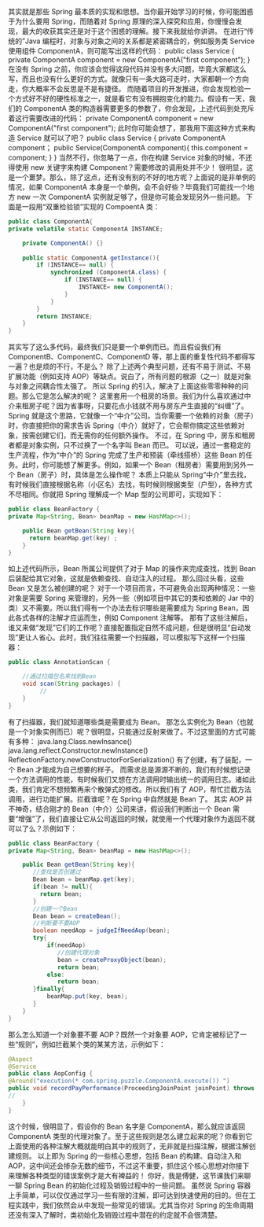 其实就是那些 Spring 最本质的实现和思想。当你最开始学习的时候，你可能困惑于为什么要用 Spring，而随着对 Spring 原理的深入探究和应用，你慢慢会发现，最大的收获其实还是对于这个困惑的理解。接下来我就给你讲讲。
在进行“传统的”Java 编程时，对象与对象之间的关系都是紧密耦合的，例如服务类 Service 使用组件 ComponentA，则可能写出这样的代码：
public class Service {
private ComponentA component = new ComponentA("first component");
}
在没有 Spring 之前，你应该会觉得这段代码并没有多大问题，毕竟大家都这么写，而且也没有什么更好的方式。就像只有一条大路可走时，大家都朝一个方向走，你大概率不会反思是不是有捷径。
而随着项目的开发推进，你会发现检验一个方式好不好的硬性标准之一，就是看它有没有拥抱变化的能力。假设有一天，我们的 ComponentA 类的构造器需要更多的参数了，你会发现，上述代码到处充斥着这行需要改进的代码：
private ComponentA component = new ComponentA("first component");
此时你可能会想了，那我用下面这种方式来构造 Service 就可以了吧？
public class Service {
private ComponentA component；
public Service(ComponentA component){
this.component = component;
}
}
当然不行，你忽略了一点，你在构建 Service 对象的时候，不还得使用 new 关键字来构建 Component？需要修改的调用处并不少！
很明显，这是一个噩梦。那么，除了这点，还有没有别的不好的地方呢？上面说的是非单例的情况，如果 ComponentA 本身是一个单例，会不会好些？毕竟我们可能找一个地方 new 一次 ComponentA 实例就足够了，但是你可能会发现另外一些问题。
下面是一段用“双重检验锁”实现的 CompoentA 类：
```java
public class ComponentA{  
private volatile static ComponentA INSTANCE;

    private ComponentA() {}  
     
    public static ComponentA getInstance(){  
        if (INSTANCE== null) {  
            synchronized (ComponentA.class) {  
                if (INSTANCE== null) {  
                    INSTANCE= new ComponentA();  
                }  
            }  
        }  
        return INSTANCE;  
    }  
}
```
其实写了这么多代码，最终我们只是要一个单例而已。而且假设我们有 ComponentB、ComponentC、ComponentD 等，那上面的重复性代码不都得写一遍？也是烦的不行，不是么？
除了上述两个典型问题，还有不易于测试、不易扩展功能（例如支持 AOP）等缺点。说白了，所有问题的根源（之一）就是对象与对象之间耦合性太强了。
所以 Spring 的引入，解决了上面这些零零种种的问题。那么它是怎么解决的呢？
这里套用一个租房的场景。我们为什么喜欢通过中介来租房子呢？因为省事呀，只要花点小钱就不用与房东产生直接的“纠缠”了。
Spring 就是这个思路，它就像一个“中介”公司。当你需要一个依赖的对象（房子）时，你直接把你的需求告诉 Spring（中介）就好了，它会帮你搞定这些依赖对象，按需创建它们，而无需你的任何额外操作。
不过，在 Spring 中，房东和租房者都是对象实例，只不过换了一个名字叫 Bean 而已。
可以说，通过一套稳定的生产流程，作为“中介”的 Spring 完成了生产和预装（牵线搭桥）这些 Bean 的任务。此时，你可能想了解更多。例如，如果一个 Bean（租房者）需要用到另外一个 Bean（房子）时，具体是怎么操作呢？
本质上只能从 Spring“中介”里去找，有时候我们直接根据名称（小区名）去找，有时候则根据类型（户型），各种方式不尽相同。你就把 Spring 理解成一个 Map 型的公司即可，实现如下：
```java
public class BeanFactory {
private Map<String, Bean> beanMap = new HashMap<>();

    public Bean getBean(String key){
      return beanMap.get(key) ;
    }
}
```
如上述代码所示，Bean 所属公司提供了对于 Map 的操作来完成查找，找到 Bean 后装配给其它对象，这就是依赖查找、自动注入的过程。
那么回过头看，这些 Bean 又是怎么被创建的呢？
对于一个项目而言，不可避免会出现两种情况：一些对象是需要 Spring 来管理的，另外一些（例如项目中其它的类和依赖的 Jar 中的类）又不需要。所以我们得有一个办法去标识哪些是需要成为 Spring Bean，因此各式各样的注解才应运而生，例如 Component 注解等。
那有了这些注解后，谁又来做“发现”它们的工作呢？直接配置指定自然不成问题，但是很明显“自动发现”更让人省心。此时，我们往往需要一个扫描器，可以模拟写下这样一个扫描器：
```java
public class AnnotationScan {

    //通过扫描包名来找到Bean
    void scan(String packages) {
         //
    }
}
```
有了扫描器，我们就知道哪些类是需要成为 Bean。
那怎么实例化为 Bean（也就是一个对象实例而已）呢？很明显，只能通过反射来做了。不过这里面的方式可能有多种：
java.lang.Class.newInsance()
java.lang.reflect.Constructor.newInstance()
ReflectionFactory.newConstructorForSerialization()
有了创建，有了装配，一个 Bean 才能成为自己想要的样子。
而需求总是源源不断的，我们有时候想记录一个方法调用的性能，有时候我们又想在方法调用时输出统一的调用日志。诸如此类，我们肯定不想频繁再来个散弹式的修改。所以我们有了 AOP，帮忙拦截方法调用，进行功能扩展。拦截谁呢？在 Spring 中自然就是 Bean 了。
其实 AOP 并不神奇，结合刚才的 Bean（中介）公司来讲，假设我们判断出一个 Bean 需要“增强”了，我们直接让它从公司返回的时候，就使用一个代理对象作为返回不就可以了么？示例如下：
```java
public class BeanFactory {
private Map<String, Bean> beanMap = new HashMap<>();

    public Bean getBean(String key){
       //查找是否创建过
       Bean bean = beanMap.get(key);
       if(bean != null){
         return bean;
       }
       //创建一个Bean
       Bean bean = createBean();
       //判断要不要AOP
       boolean needAop = judgeIfNeedAop(bean);
       try{
           if(needAop)
              //创建代理对象
              bean = createProxyObject(bean);
              return bean;
           else:
              return bean;
       }finally{
           beanMap.put(key, bean);
       }
    }
}
```
那么怎么知道一个对象要不要 AOP？既然一个对象要 AOP，它肯定被标记了一些“规则”，例如拦截某个类的某某方法，示例如下：
```java
@Aspect
@Service
public class AopConfig {
@Around("execution(* com.spring.puzzle.ComponentA.execute()) ")
public void recordPayPerformance(ProceedingJoinPoint joinPoint) throws Throwable {
//
    }
}
```
这个时候，很明显了，假设你的 Bean 名字是 ComponentA，那么就应该返回 ComponentA 类型的代理对象了。至于这些规则是怎么建立起来的呢？你看到它上面使用的各种注解大概就能明白其中的规则了，无非就是扫描注解，根据注解创建规则。
以上即为 Spring 的一些核心思想，包括 Bean 的构建、自动注入和 AOP，这中间还会掺杂无数的细节，不过这不重要，抓住这个核心思想对你接下来理解各种类型的错误案例才是大有裨益的！
你好，我是傅健，这节课我们来聊一聊  Spring Bean  的初始化过程及销毁过程中的一些问题。
虽然说  Spring  容器上手简单，可以仅仅通过学习一些有限的注解，即可达到快速使用的目的。但在工程实践中，我们依然会从中发现一些常见的错误。尤其当你对  Spring  的生命周期还没有深入了解时，类初始化及销毁过程中潜在的约定就不会很清楚。
